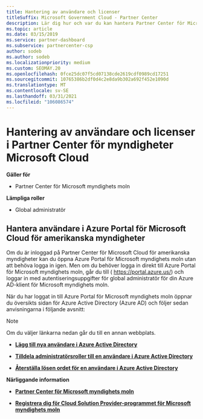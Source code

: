 ```yaml
---
title: Hantering av användare och licenser
titleSuffix: Microsoft Government Cloud - Partner Center
description: Lär dig hur och var du kan hantera Partner Center för Microsoft Cloud för amerikanska myndighets partners, kunder och licenser, samt återställning av lösen ord.
ms.topic: article
ms.date: 03/15/2019
ms.service: partner-dashboard
ms.subservice: partnercenter-csp
author: sodeb
ms.author: sodeb
ms.localizationpriority: medium
ms.custom: SEOMAY.20
ms.openlocfilehash: 0fce25dc07f5cd07138cde2619cdf0989cd17251
ms.sourcegitcommit: 10765386b2df0d4c2e8da9b302a692f452e1090d
ms.translationtype: MT
ms.contentlocale: sv-SE
ms.lasthandoff: 03/31/2021
ms.locfileid: "106086574"
---
```

# <a name="user-and-license-management-in-partner-center-for-government-microsoft-cloud"></a>Hantering av användare och licenser i Partner Center för myndigheter Microsoft Cloud

**Gäller för**

- Partner Center för Microsoft myndighets moln

**Lämpliga roller**

- Global administratör

## <a name="how-to-manage-users-in-the-azure-portal-for-microsoft-cloud-for-us-government"></a>Hantera användare i Azure Portal för Microsoft Cloud för amerikanska myndigheter

Om du är inloggad på Partner Center för Microsoft Cloud för amerikanska myndigheter kan du öppna Azure Portal för Microsoft myndighets moln utan att behöva logga in igen. Men om du behöver logga in direkt till Azure Portal för Microsoft myndighets moln, går du till ( https://portal.azure.us/) och loggar in med autentiseringsuppgifter för global administratör för din Azure AD-klient för Microsoft myndighets moln.

När du har loggat in till Azure Portal för Microsoft myndighets moln öppnar du översikts sidan för Azure Active Directory (Azure AD) och följer sedan anvisningarna i följande avsnitt:

> [!NOTE]  
> Om du väljer länkarna nedan går du till en annan webbplats. 

-  [**Lägg till nya användare i Azure Active Directory**](/azure/active-directory/active-directory-users-create-azure-portal)

-  [**Tilldela administratörsroller till en användare i Azure Active Directory**](/azure/active-directory/active-directory-users-assign-role-azure-portal)

-  [**Återställa lösen ordet för en användare i Azure Active Directory**](/azure/active-directory/active-directory-users-reset-password-azure-portal)

**Närliggande information**

-  [**Partner Center för Microsoft myndighets moln**](partner-center-for-microsoft-us-govt-cloud.md)

-  [**Registrera dig för Cloud Solution Provider-programmet för Microsoft myndighets moln**](enroll-in-csp-for-microsoft-us-govt-cloud.md)